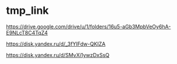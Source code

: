 # tmp_link
https://drive.google.com/drive/u/1/folders/16u5-aGb3MpbVeOy6hA-E9NLcT8C4TqZ4

https://disk.yandex.ru/d/_3fYIFdw-QKIZA

https://disk.yandex.ru/d/SMvXi1ywzDxSsQ

